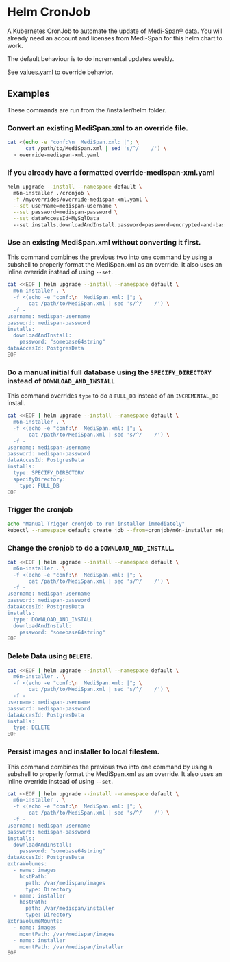 # Helm CronJob

A Kubernetes CronJob to automate the update of [Medi-Span®](https://www.wolterskluwer.com/en/solutions/medi-span) data. You will already need an account and licenses from Medi-Span for this helm chart to work.

The default behaviour is to do incremental updates weekly. 

See [values.yaml](values.yaml) to override behavior. 

## Examples
These commands are run from the /installer/helm folder.

### Convert an existing MediSpan.xml to an override file.
```bash
cat <(echo -e "conf:\n  MediSpan.xml: |"; \
      cat /path/to/MediSpan.xml | sed 's/^/    /') \
  > override-medispan-xml.yaml
```

### If you already have a formatted override-medispan-xml.yaml
```bash
helm upgrade --install --namespace default \
  m6n-installer ./cronjob \
  -f /myoverrides/override-medispan-xml.yaml \
  --set username=medispan-username \
  --set password=medispan-password \
  --set dataAccessId=MySqlData
  --set installs.downloadAndInstall.password=password-encrypted-and-base64
```

### Use an existing MediSpan.xml without converting it first.
This command combines the previous two into one command by using a subshell to properly format the MediSpan.xml as an override. It also uses an inline override instead of using `--set`.
```bash
cat <<EOF | helm upgrade --install --namespace default \ 
  m6n-installer . \
  -f <(echo -e "conf:\n  MediSpan.xml: |"; \ 
       cat /path/to/MediSpan.xml | sed 's/^/    /') \
  -f -
username: medispan-username
password: medispan-password
installs:
  downloadAndInstall:
    password: "somebase64string"
dataAccesId: PostgresData
EOF
```

### Do a manual initial full database  using the `SPECIFY_DIRECTORY` instead of `DOWNLOAD_AND_INSTALL`
This command overrides `type` to do a `FULL_DB` instead of an `INCREMENTAL_DB` install.
```bash
cat <<EOF | helm upgrade --install --namespace default \ 
  m6n-installer . \
  -f <(echo -e "conf:\n  MediSpan.xml: |"; \ 
       cat /path/to/MediSpan.xml | sed 's/^/    /') \
  -f -
username: medispan-username
password: medispan-password
dataAccesId: PostgresData
installs:
  type: SPECIFY_DIRECTORY
  specifyDirectory:
    type: FULL_DB
EOF
```

### Trigger the cronjob
```bash
echo "Manual Trigger cronjob to run installer immediately"
kubectl --namespace default create job --from=cronjob/m6n-installer m6p-installer-manual-init
```

### Change the cronjob to do a `DOWNLOAD_AND_INSTALL`.
```bash
cat <<EOF | helm upgrade --install --namespace default \ 
  m6n-installer . \
  -f <(echo -e "conf:\n  MediSpan.xml: |"; \ 
       cat /path/to/MediSpan.xml | sed 's/^/    /') \
  -f -
username: medispan-username
password: medispan-password
dataAccesId: PostgresData
installs:
  type: DOWNLOAD_AND_INSTALL
  downloadAndInstall:
    password: "somebase64string"
EOF
```

### Delete Data using `DELETE`.
```bash
cat <<EOF | helm upgrade --install --namespace default \ 
  m6n-installer . \
  -f <(echo -e "conf:\n  MediSpan.xml: |"; \ 
       cat /path/to/MediSpan.xml | sed 's/^/    /') \
  -f -
username: medispan-username
password: medispan-password
dataAccesId: PostgresData
installs:
  type: DELETE
EOF
```

### Persist images and installer to local filestem.
This command combines the previous two into one command by using a subshell to properly format the MediSpan.xml as an override. It also uses an inline override instead of using `--set`.
```bash
cat <<EOF | helm upgrade --install --namespace default \ 
  m6n-installer . \
  -f <(echo -e "conf:\n  MediSpan.xml: |"; \ 
       cat /path/to/MediSpan.xml | sed 's/^/    /') \
  -f -
username: medispan-username
password: medispan-password
installs:
  downloadAndInstall:
    password: "somebase64string"
dataAccesId: PostgresData
extraVolumes:
  - name: images
    hostPath:
      path: /var/medispan/images
      type: Directory
  - name: installer
    hostPath:
      path: /var/medispan/installer
      type: Directory
extraVolumeMounts:
  - name: images
    mountPath: /var/medispan/images
  - name: installer
    mountPath: /var/medispan/installer
EOF
```
